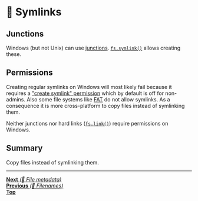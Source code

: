 # 📂 Symlinks

## Junctions

Windows (but not Unix) can use
[junctions](https://docs.microsoft.com/en-us/windows/desktop/fileio/hard-links-and-junctions).
[`fs.symlink()`](https://nodejs.org/api/fs.html#fs_fs_symlink_target_path_type_callback)
allows creating these.

## Permissions

Creating regular symlinks on Windows will most likely fail because it requires a
["create symlink" permission](https://docs.microsoft.com/en-us/windows/security/threat-protection/security-policy-settings/create-symbolic-links)
which by default is off for non-admins. Also some file systems like
[FAT](https://en.wikipedia.org/wiki/File_Allocation_Table) do not allow
symlinks. As a consequence it is more cross-platform to copy files instead of
symlinking them.

Neither junctions nor hard links
([`fs.link()`](https://nodejs.org/api/fs.html#fs_fs_link_existingpath_newpath_callback))
require permissions on Windows.

## Summary

Copy files instead of symlinking them.

<hr>

[**Next** _(📂 File metadata)_](file_metadata.md)\
[**Previous** _(📂 Filenames)_](filenames.md)\
[**Top**](README.md)
